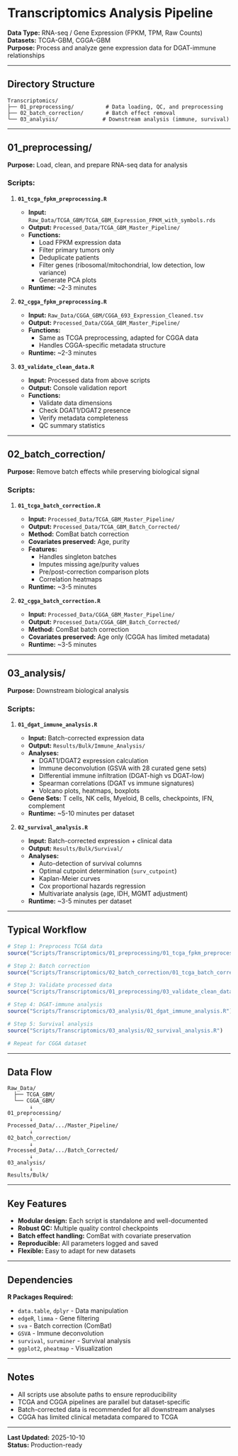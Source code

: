 # Transcriptomics Analysis Pipeline

**Data Type:** RNA-seq / Gene Expression (FPKM, TPM, Raw Counts)  
**Datasets:** TCGA-GBM, CGGA-GBM  
**Purpose:** Process and analyze gene expression data for DGAT-immune relationships

---

## Directory Structure

```
Transcriptomics/
├── 01_preprocessing/          # Data loading, QC, and preprocessing
├── 02_batch_correction/       # Batch effect removal
└── 03_analysis/              # Downstream analysis (immune, survival)
```

---

## 01_preprocessing/

**Purpose:** Load, clean, and prepare RNA-seq data for analysis

### Scripts:

1. **`01_tcga_fpkm_preprocessing.R`**
   - **Input:** `Raw_Data/TCGA_GBM/TCGA_GBM_Expression_FPKM_with_symbols.rds`
   - **Output:** `Processed_Data/TCGA_GBM_Master_Pipeline/`
   - **Functions:**
     - Load FPKM expression data
     - Filter primary tumors only
     - Deduplicate patients
     - Filter genes (ribosomal/mitochondrial, low detection, low variance)
     - Generate PCA plots
   - **Runtime:** ~2-3 minutes

2. **`02_cgga_fpkm_preprocessing.R`**
   - **Input:** `Raw_Data/CGGA_GBM/CGGA_693_Expression_Cleaned.tsv`
   - **Output:** `Processed_Data/CGGA_GBM_Master_Pipeline/`
   - **Functions:**
     - Same as TCGA preprocessing, adapted for CGGA data
     - Handles CGGA-specific metadata structure
   - **Runtime:** ~2-3 minutes

3. **`03_validate_clean_data.R`**
   - **Input:** Processed data from above scripts
   - **Output:** Console validation report
   - **Functions:**
     - Validate data dimensions
     - Check DGAT1/DGAT2 presence
     - Verify metadata completeness
     - QC summary statistics

---

## 02_batch_correction/

**Purpose:** Remove batch effects while preserving biological signal

### Scripts:

1. **`01_tcga_batch_correction.R`**
   - **Input:** `Processed_Data/TCGA_GBM_Master_Pipeline/`
   - **Output:** `Processed_Data/TCGA_GBM_Batch_Corrected/`
   - **Method:** ComBat batch correction
   - **Covariates preserved:** Age, purity
   - **Features:**
     - Handles singleton batches
     - Imputes missing age/purity values
     - Pre/post-correction comparison plots
     - Correlation heatmaps
   - **Runtime:** ~3-5 minutes

2. **`02_cgga_batch_correction.R`**
   - **Input:** `Processed_Data/CGGA_GBM_Master_Pipeline/`
   - **Output:** `Processed_Data/CGGA_GBM_Batch_Corrected/`
   - **Method:** ComBat batch correction
   - **Covariates preserved:** Age only (CGGA has limited metadata)
   - **Runtime:** ~3-5 minutes

---

## 03_analysis/

**Purpose:** Downstream biological analysis

### Scripts:

1. **`01_dgat_immune_analysis.R`**
   - **Input:** Batch-corrected expression data
   - **Output:** `Results/Bulk/Immune_Analysis/`
   - **Analyses:**
     - DGAT1/DGAT2 expression calculation
     - Immune deconvolution (GSVA with 28 curated gene sets)
     - Differential immune infiltration (DGAT-high vs DGAT-low)
     - Spearman correlations (DGAT vs immune signatures)
     - Volcano plots, heatmaps, boxplots
   - **Gene Sets:** T cells, NK cells, Myeloid, B cells, checkpoints, IFN, complement
   - **Runtime:** ~5-10 minutes per dataset

2. **`02_survival_analysis.R`**
   - **Input:** Batch-corrected expression + clinical data
   - **Output:** `Results/Bulk/Survival/`
   - **Analyses:**
     - Auto-detection of survival columns
     - Optimal cutpoint determination (`surv_cutpoint`)
     - Kaplan-Meier curves
     - Cox proportional hazards regression
     - Multivariate analysis (age, IDH, MGMT adjustment)
   - **Runtime:** ~3-5 minutes per dataset

---

## Typical Workflow

```r
# Step 1: Preprocess TCGA data
source("Scripts/Transcriptomics/01_preprocessing/01_tcga_fpkm_preprocessing.R")

# Step 2: Batch correction
source("Scripts/Transcriptomics/02_batch_correction/01_tcga_batch_correction.R")

# Step 3: Validate processed data
source("Scripts/Transcriptomics/01_preprocessing/03_validate_clean_data.R")

# Step 4: DGAT-immune analysis
source("Scripts/Transcriptomics/03_analysis/01_dgat_immune_analysis.R")

# Step 5: Survival analysis
source("Scripts/Transcriptomics/03_analysis/02_survival_analysis.R")

# Repeat for CGGA dataset
```

---

## Data Flow

```
Raw_Data/
  ├── TCGA_GBM/
  └── CGGA_GBM/
       ↓
01_preprocessing/
       ↓
Processed_Data/.../Master_Pipeline/
       ↓
02_batch_correction/
       ↓
Processed_Data/.../Batch_Corrected/
       ↓
03_analysis/
       ↓
Results/Bulk/
```

---

## Key Features

- **Modular design:** Each script is standalone and well-documented
- **Robust QC:** Multiple quality control checkpoints
- **Batch effect handling:** ComBat with covariate preservation
- **Reproducible:** All parameters logged and saved
- **Flexible:** Easy to adapt for new datasets

---

## Dependencies

**R Packages Required:**
- `data.table`, `dplyr` - Data manipulation
- `edgeR`, `limma` - Gene filtering
- `sva` - Batch correction (ComBat)
- `GSVA` - Immune deconvolution
- `survival`, `survminer` - Survival analysis
- `ggplot2`, `pheatmap` - Visualization

---

## Notes

- All scripts use absolute paths to ensure reproducibility
- TCGA and CGGA pipelines are parallel but dataset-specific
- Batch-corrected data is recommended for all downstream analyses
- CGGA has limited clinical metadata compared to TCGA

---

**Last Updated:** 2025-10-10  
**Status:** Production-ready


